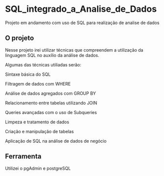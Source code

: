 # SQL_integrado_a_Analise_de_Dados
 Projeto em andamento com uso de SQL para realização de analise de dados
 ## O projeto

Nesse projeto irei utilizar técnicas que compreendem a utilização da linguagem SQL no auxílio da análise de dados.

Algumas das técnicas utiliadas serão:

Sintaxe básica do SQL

Filtragem de dados com  WHERE

Análise de dados agregados com GROUP BY

Relacionamento entre tabelas utilizando JOIN

Queries avançadas com o uso de Subqueries

Limpeza e tratamento de dados

Criação e manipulação de tabelas

Aplicação de SQL na análise de dados de negócio

## Ferramenta

Utilizei o pgAdmin e postgreSQL